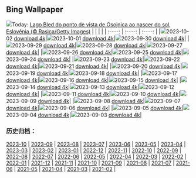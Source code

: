 ## Bing Wallpaper
![](https://global.bing.com/th?id=OHR.LakeBledSunrise_PT-BR7689736785_UHD.jpg&w=1000)Today: [Lago Bled do ponto de vista de Osojnica ao nascer do sol, Eslovênia (© Rasica/Getty Images)](https://global.bing.com/th?id=OHR.LakeBledSunrise_PT-BR7689736785_UHD.jpg)
|      |      |      |
| :----: | :----: | :----: |
|![](https://global.bing.com/th?id=OHR.LakeBledSunrise_PT-BR7689736785_UHD.jpg&pid=hp&w=384&h=216&rs=1&c=4)2023-10-02 [download 4k](https://global.bing.com/th?id=OHR.LakeBledSunrise_PT-BR7689736785_UHD.jpg)|![](https://global.bing.com/th?id=OHR.ShenandoahFoliage_PT-BR9012725885_UHD.jpg&pid=hp&w=384&h=216&rs=1&c=4)2023-10-01 [download 4k](https://global.bing.com/th?id=OHR.ShenandoahFoliage_PT-BR9012725885_UHD.jpg)|![](https://global.bing.com/th?id=OHR.GuiyangMoon_PT-BR6803105528_UHD.jpg&pid=hp&w=384&h=216&rs=1&c=4)2023-09-30 [download 4k](https://global.bing.com/th?id=OHR.GuiyangMoon_PT-BR6803105528_UHD.jpg)|
|![](https://global.bing.com/th?id=OHR.MaritimeDay_PT-BR6479092304_UHD.jpg&pid=hp&w=384&h=216&rs=1&c=4)2023-09-29 [download 4k](https://global.bing.com/th?id=OHR.MaritimeDay_PT-BR6479092304_UHD.jpg)|![](https://global.bing.com/th?id=OHR.CapriKrupp_PT-BR6134486389_UHD.jpg&pid=hp&w=384&h=216&rs=1&c=4)2023-09-28 [download 4k](https://global.bing.com/th?id=OHR.CapriKrupp_PT-BR6134486389_UHD.jpg)|![](https://global.bing.com/th?id=OHR.LightStationSP_PT-BR9699969670_UHD.jpg&pid=hp&w=384&h=216&rs=1&c=4)2023-09-27 [download 4k](https://global.bing.com/th?id=OHR.LightStationSP_PT-BR9699969670_UHD.jpg)|
|![](https://global.bing.com/th?id=OHR.GlacierBayOtter_PT-BR5509451113_UHD.jpg&pid=hp&w=384&h=216&rs=1&c=4)2023-09-26 [download 4k](https://global.bing.com/th?id=OHR.GlacierBayOtter_PT-BR5509451113_UHD.jpg)|![](https://global.bing.com/th?id=OHR.FraserRiverBC_PT-BR4935224274_UHD.jpg&pid=hp&w=384&h=216&rs=1&c=4)2023-09-25 [download 4k](https://global.bing.com/th?id=OHR.FraserRiverBC_PT-BR4935224274_UHD.jpg)|![](https://global.bing.com/th?id=OHR.CottonwoodCanyon_PT-BR2979568032_UHD.jpg&pid=hp&w=384&h=216&rs=1&c=4)2023-09-24 [download 4k](https://global.bing.com/th?id=OHR.CottonwoodCanyon_PT-BR2979568032_UHD.jpg)|
|![](https://global.bing.com/th?id=OHR.ShamwariRhino_PT-BR2578968454_UHD.jpg&pid=hp&w=384&h=216&rs=1&c=4)2023-09-23 [download 4k](https://global.bing.com/th?id=OHR.ShamwariRhino_PT-BR2578968454_UHD.jpg)|![](https://global.bing.com/th?id=OHR.BrazilCopaiba_PT-BR7420293329_UHD.jpg&pid=hp&w=384&h=216&rs=1&c=4)2023-09-22 [download 4k](https://global.bing.com/th?id=OHR.BrazilCopaiba_PT-BR7420293329_UHD.jpg)|![](https://global.bing.com/th?id=OHR.ArkadiaPark_PT-BR4736119356_UHD.jpg&pid=hp&w=384&h=216&rs=1&c=4)2023-09-21 [download 4k](https://global.bing.com/th?id=OHR.ArkadiaPark_PT-BR4736119356_UHD.jpg)|
|![](https://global.bing.com/th?id=OHR.OktoberfestWorkers_PT-BR4293032455_UHD.jpg&pid=hp&w=384&h=216&rs=1&c=4)2023-09-20 [download 4k](https://global.bing.com/th?id=OHR.OktoberfestWorkers_PT-BR4293032455_UHD.jpg)|![](https://global.bing.com/th?id=OHR.MilkyWayPortugal_PT-BR3876107182_UHD.jpg&pid=hp&w=384&h=216&rs=1&c=4)2023-09-19 [download 4k](https://global.bing.com/th?id=OHR.MilkyWayPortugal_PT-BR3876107182_UHD.jpg)|![](https://global.bing.com/th?id=OHR.PiuvaRosa_PT-BR7653122974_UHD.jpg&pid=hp&w=384&h=216&rs=1&c=4)2023-09-18 [download 4k](https://global.bing.com/th?id=OHR.PiuvaRosa_PT-BR7653122974_UHD.jpg)|
|![](https://global.bing.com/th?id=OHR.SplugenPass_PT-BR0721190806_UHD.jpg&pid=hp&w=384&h=216&rs=1&c=4)2023-09-17 [download 4k](https://global.bing.com/th?id=OHR.SplugenPass_PT-BR0721190806_UHD.jpg)|![](https://global.bing.com/th?id=OHR.GlenariffForest_PT-BR9967588359_UHD.jpg&pid=hp&w=384&h=216&rs=1&c=4)2023-09-16 [download 4k](https://global.bing.com/th?id=OHR.GlenariffForest_PT-BR9967588359_UHD.jpg)|![](https://global.bing.com/th?id=OHR.MongoliaHorses_PT-BR8973116827_UHD.jpg&pid=hp&w=384&h=216&rs=1&c=4)2023-09-15 [download 4k](https://global.bing.com/th?id=OHR.MongoliaHorses_PT-BR8973116827_UHD.jpg)|
|![](https://global.bing.com/th?id=OHR.HemakutaHill_PT-BR7948471719_UHD.jpg&pid=hp&w=384&h=216&rs=1&c=4)2023-09-14 [download 4k](https://global.bing.com/th?id=OHR.HemakutaHill_PT-BR7948471719_UHD.jpg)|![](https://global.bing.com/th?id=OHR.NorthSeaStairs_PT-BR3028511993_UHD.jpg&pid=hp&w=384&h=216&rs=1&c=4)2023-09-13 [download 4k](https://global.bing.com/th?id=OHR.NorthSeaStairs_PT-BR3028511993_UHD.jpg)|![](https://global.bing.com/th?id=OHR.MarathonMedoc_PT-BR1559256786_UHD.jpg&pid=hp&w=384&h=216&rs=1&c=4)2023-09-12 [download 4k](https://global.bing.com/th?id=OHR.MarathonMedoc_PT-BR1559256786_UHD.jpg)|
|![](https://global.bing.com/th?id=OHR.WalrusSvalbard_PT-BR0496764214_UHD.jpg&pid=hp&w=384&h=216&rs=1&c=4)2023-09-11 [download 4k](https://global.bing.com/th?id=OHR.WalrusSvalbard_PT-BR0496764214_UHD.jpg)|![](https://global.bing.com/th?id=OHR.AyutthayaTemple_PT-BR9714434694_UHD.jpg&pid=hp&w=384&h=216&rs=1&c=4)2023-09-10 [download 4k](https://global.bing.com/th?id=OHR.AyutthayaTemple_PT-BR9714434694_UHD.jpg)|![](https://global.bing.com/th?id=OHR.BathCircus_PT-BR8962736983_UHD.jpg&pid=hp&w=384&h=216&rs=1&c=4)2023-09-09 [download 4k](https://global.bing.com/th?id=OHR.BathCircus_PT-BR8962736983_UHD.jpg)|
|![](https://global.bing.com/th?id=OHR.MonumentoIpiranga_PT-BR3590337434_UHD.jpg&pid=hp&w=384&h=216&rs=1&c=4)2023-09-08 [download 4k](https://global.bing.com/th?id=OHR.MonumentoIpiranga_PT-BR3590337434_UHD.jpg)|![](https://global.bing.com/th?id=OHR.CreteHarbor_PT-BR1581901908_UHD.jpg&pid=hp&w=384&h=216&rs=1&c=4)2023-09-07 [download 4k](https://global.bing.com/th?id=OHR.CreteHarbor_PT-BR1581901908_UHD.jpg)|![](https://global.bing.com/th?id=OHR.MountSegla_PT-BR1076909696_UHD.jpg&pid=hp&w=384&h=216&rs=1&c=4)2023-09-06 [download 4k](https://global.bing.com/th?id=OHR.MountSegla_PT-BR1076909696_UHD.jpg)|
|![](https://global.bing.com/th?id=OHR.BourgesMarsh_PT-BR0624704700_UHD.jpg&pid=hp&w=384&h=216&rs=1&c=4)2023-09-05 [download 4k](https://global.bing.com/th?id=OHR.BourgesMarsh_PT-BR0624704700_UHD.jpg)|![](https://global.bing.com/th?id=OHR.ManhattanAerial_PT-BR8149904534_UHD.jpg&pid=hp&w=384&h=216&rs=1&c=4)2023-09-04 [download 4k](https://global.bing.com/th?id=OHR.ManhattanAerial_PT-BR8149904534_UHD.jpg)|![](https://global.bing.com/th?id=OHR.TinyHummer_PT-BR7642539069_UHD.jpg&pid=hp&w=384&h=216&rs=1&c=4)2023-09-03 [download 4k](https://global.bing.com/th?id=OHR.TinyHummer_PT-BR7642539069_UHD.jpg)|

### 历史归档：
[2023-10](https://github.com/niumoo/bing-wallpaper/tree/main/picture/2023-10/) | [2023-09](https://github.com/niumoo/bing-wallpaper/tree/main/picture/2023-09/) | [2023-08](https://github.com/niumoo/bing-wallpaper/tree/main/picture/2023-08/) | [2023-07](https://github.com/niumoo/bing-wallpaper/tree/main/picture/2023-07/) | [2023-06](https://github.com/niumoo/bing-wallpaper/tree/main/picture/2023-06/) | [2023-05](https://github.com/niumoo/bing-wallpaper/tree/main/picture/2023-05/) | [2023-04](https://github.com/niumoo/bing-wallpaper/tree/main/picture/2023-04/) | [2023-03](https://github.com/niumoo/bing-wallpaper/tree/main/picture/2023-03/) | 
[2023-02](https://github.com/niumoo/bing-wallpaper/tree/main/picture/2023-02/) | [2023-01](https://github.com/niumoo/bing-wallpaper/tree/main/picture/2023-01/) | [2022-12](https://github.com/niumoo/bing-wallpaper/tree/main/picture/2022-12/) | [2022-11](https://github.com/niumoo/bing-wallpaper/tree/main/picture/2022-11/) | [2022-10](https://github.com/niumoo/bing-wallpaper/tree/main/picture/2022-10/) | [2022-09](https://github.com/niumoo/bing-wallpaper/tree/main/picture/2022-09/) | [2022-08](https://github.com/niumoo/bing-wallpaper/tree/main/picture/2022-08/) | [2022-07](https://github.com/niumoo/bing-wallpaper/tree/main/picture/2022-07/) | 
[2022-06](https://github.com/niumoo/bing-wallpaper/tree/main/picture/2022-06/) | [2022-05](https://github.com/niumoo/bing-wallpaper/tree/main/picture/2022-05/) | [2022-04](https://github.com/niumoo/bing-wallpaper/tree/main/picture/2022-04/) | [2022-03](https://github.com/niumoo/bing-wallpaper/tree/main/picture/2022-03/) | [2022-02](https://github.com/niumoo/bing-wallpaper/tree/main/picture/2022-02/) | [2022-01](https://github.com/niumoo/bing-wallpaper/tree/main/picture/2022-01/) | [2021-12](https://github.com/niumoo/bing-wallpaper/tree/main/picture/2021-12/) | [2021-11](https://github.com/niumoo/bing-wallpaper/tree/main/picture/2021-11/) | 
[2021-10](https://github.com/niumoo/bing-wallpaper/tree/main/picture/2021-10/) | [2021-09](https://github.com/niumoo/bing-wallpaper/tree/main/picture/2021-09/) | [2021-08](https://github.com/niumoo/bing-wallpaper/tree/main/picture/2021-08/) | [2021-07](https://github.com/niumoo/bing-wallpaper/tree/main/picture/2021-07/) | [2021-06](https://github.com/niumoo/bing-wallpaper/tree/main/picture/2021-06/) | [2021-05](https://github.com/niumoo/bing-wallpaper/tree/main/picture/2021-05/) | [2021-04](https://github.com/niumoo/bing-wallpaper/tree/main/picture/2021-04/) | [2021-03](https://github.com/niumoo/bing-wallpaper/tree/main/picture/2021-03/) | 
[2021-02](https://github.com/niumoo/bing-wallpaper/tree/main/picture/2021-02/) | 
